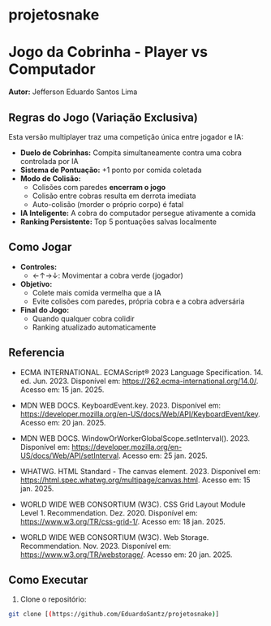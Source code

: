 # projetosnake

# Jogo da Cobrinha - Player vs Computador

**Autor:** Jefferson Eduardo Santos Lima

## Regras do Jogo (Variação Exclusiva)

Esta versão multiplayer traz uma competição única entre jogador e IA:
- **Duelo de Cobrinhas:** Compita simultaneamente contra uma cobra controlada por IA
- **Sistema de Pontuação:** +1 ponto por comida coletada
- **Modo de Colisão:** 
  - Colisões com paredes **encerram o jogo**
  - Colisão entre cobras resulta em derrota imediata
  - Auto-colisão (morder o próprio corpo) é fatal
- **IA Inteligente:** A cobra do computador persegue ativamente a comida
- **Ranking Persistente:** Top 5 pontuações salvas localmente

##  Como Jogar
- **Controles:**
  - ←↑→↓: Movimentar a cobra verde (jogador)
- **Objetivo:**
  - Colete mais comida vermelha que a IA
  - Evite colisões com paredes, própria cobra e a cobra adversária
- **Final do Jogo:**
  - Quando qualquer cobra colidir
  - Ranking atualizado automaticamente

## Referencia

- ECMA INTERNATIONAL. ECMAScript® 2023 Language Specification. 14. ed. Jun. 2023. Disponível em: https://262.ecma-international.org/14.0/. Acesso em: 15 jan. 2025.

- MDN WEB DOCS. KeyboardEvent.key. 2023. Disponível em: https://developer.mozilla.org/en-US/docs/Web/API/KeyboardEvent/key. Acesso em: 20 jan. 2025.

- MDN WEB DOCS. WindowOrWorkerGlobalScope.setInterval(). 2023. Disponível em: https://developer.mozilla.org/en-US/docs/Web/API/setInterval. Acesso em: 25 jan. 2025.

- WHATWG. HTML Standard - The canvas element. 2023. Disponível em: https://html.spec.whatwg.org/multipage/canvas.html. Acesso em: 15 jan. 2025.

- WORLD WIDE WEB CONSORTIUM (W3C). CSS Grid Layout Module Level 1. Recommendation. Dez. 2020. Disponível em: https://www.w3.org/TR/css-grid-1/. Acesso em: 18 jan. 2025.

- WORLD WIDE WEB CONSORTIUM (W3C). Web Storage. Recommendation. Nov. 2023. Disponível em: https://www.w3.org/TR/webstorage/. Acesso em: 20 jan. 2025. 

## Como Executar
1. Clone o repositório:
```bash
git clone [(https://github.com/EduardoSantz/projetosnake)]
